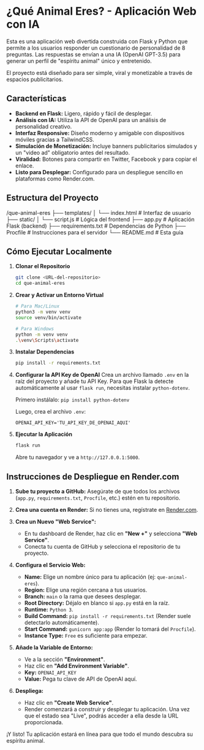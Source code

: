 # ¿Qué Animal Eres? - Aplicación Web con IA

Esta es una aplicación web divertida construida con Flask y Python que permite a los usuarios responder un cuestionario de personalidad de 8 preguntas. Las respuestas se envían a una IA (OpenAI GPT-3.5) para generar un perfil de "espíritu animal" único y entretenido.

El proyecto está diseñado para ser simple, viral y monetizable a través de espacios publicitarios.

## Características

- **Backend en Flask:** Ligero, rápido y fácil de desplegar.
- **Análisis con IA:** Utiliza la API de OpenAI para un análisis de personalidad creativo.
- **Interfaz Responsive:** Diseño moderno y amigable con dispositivos móviles gracias a TailwindCSS.
- **Simulación de Monetización:** Incluye banners publicitarios simulados y un "video ad" obligatorio antes del resultado.
- **Viralidad:** Botones para compartir en Twitter, Facebook y para copiar el enlace.
- **Listo para Desplegar:** Configurado para un despliegue sencillo en plataformas como Render.com.

## Estructura del Proyecto


/que-animal-eres
├── templates/
│   └── index.html         # Interfaz de usuario
├── static/
│   └── script.js          # Lógica del frontend
├── app.py                 # Aplicación Flask (backend)
├── requirements.txt       # Dependencias de Python
├── Procfile               # Instrucciones para el servidor
└── README.md              # Esta guía


## Cómo Ejecutar Localmente

1.  **Clonar el Repositorio**
    ```bash
    git clone <URL-del-repositorio>
    cd que-animal-eres
    ```

2.  **Crear y Activar un Entorno Virtual**
    ```bash
    # Para Mac/Linux
    python3 -m venv venv
    source venv/bin/activate

    # Para Windows
    python -m venv venv
    .\venv\Scripts\activate
    ```

3.  **Instalar Dependencias**
    ```bash
    pip install -r requirements.txt
    ```

4.  **Configurar la API Key de OpenAI**
    Crea un archivo llamado `.env` en la raíz del proyecto y añade tu API Key. Para que Flask la detecte automáticamente al usar `flask run`, necesitas instalar `python-dotenv`.
    
    Primero instálalo: `pip install python-dotenv`
    
    Luego, crea el archivo `.env`:
    ```
    OPENAI_API_KEY='TU_API_KEY_DE_OPENAI_AQUI'
    ```

5.  **Ejecutar la Aplicación**
    ```bash
    flask run
    ```
    Abre tu navegador y ve a `http://127.0.0.1:5000`.

## Instrucciones de Despliegue en Render.com

1.  **Sube tu proyecto a GitHub:** Asegúrate de que todos los archivos (`app.py`, `requirements.txt`, `Procfile`, etc.) estén en tu repositorio.

2.  **Crea una cuenta en Render:** Si no tienes una, regístrate en [Render.com](https://render.com/).

3.  **Crea un Nuevo "Web Service":**
    - En tu dashboard de Render, haz clic en **"New +"** y selecciona **"Web Service"**.
    - Conecta tu cuenta de GitHub y selecciona el repositorio de tu proyecto.

4.  **Configura el Servicio Web:**
    - **Name:** Elige un nombre único para tu aplicación (ej: `que-animal-eres`).
    - **Region:** Elige una región cercana a tus usuarios.
    - **Branch:** `main` o la rama que desees desplegar.
    - **Root Directory:** Déjalo en blanco si `app.py` está en la raíz.
    - **Runtime:** `Python 3`.
    - **Build Command:** `pip install -r requirements.txt` (Render suele detectarlo automáticamente).
    - **Start Command:** `gunicorn app:app` (Render lo tomará del `Procfile`).
    - **Instance Type:** `Free` es suficiente para empezar.

5.  **Añade la Variable de Entorno:**
    - Ve a la sección **"Environment"**.
    - Haz clic en **"Add Environment Variable"**.
    - **Key:** `OPENAI_API_KEY`
    - **Value:** Pega tu clave de API de OpenAI aquí.

6.  **Despliega:**
    - Haz clic en **"Create Web Service"**.
    - Render comenzará a construir y desplegar tu aplicación. Una vez que el estado sea "Live", podrás acceder a ella desde la URL proporcionada.

¡Y listo! Tu aplicación estará en línea para que todo el mundo descubra su espíritu animal.
